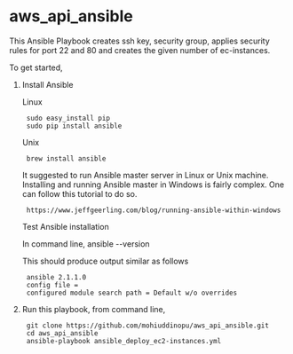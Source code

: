 # aws_api_ansible

This Ansible Playbook creates ssh key, security group, applies security rules for port 22 and 80 and creates the given number of ec-instances. 

To get started, 

1. Install Ansible 

	Linux 

		sudo easy_install pip
		sudo pip install ansible

	Unix

		brew install ansible


	It suggested to run Ansible master server in Linux or Unix machine. Installing and running Ansible master in Windows is fairly complex. One can follow this tutorial to do so. 

		https://www.jeffgeerling.com/blog/running-ansible-within-windows


	Test Ansible installation

	In command line, 
  		ansible --version 
  
	This should produce output similar as follows  


		ansible 2.1.1.0
		config file =
		configured module search path = Default w/o overrides
  
  
2. Run this playbook, from command line, 

		git clone https://github.com/mohiuddinopu/aws_api_ansible.git
		cd aws_api_ansible
		ansible-playbook ansible_deploy_ec2-instances.yml


